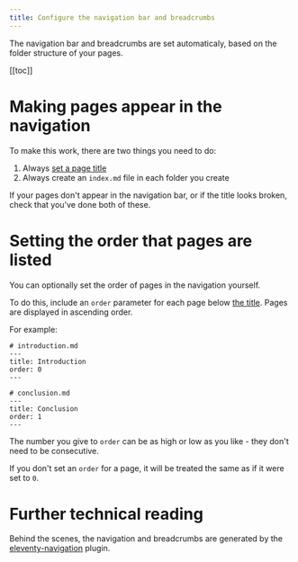```yaml
---
title: Configure the navigation bar and breadcrumbs
---
```


The navigation bar and breadcrumbs are set automaticaly, based on the folder structure of your pages.

[[toc]]

# Making pages appear in the navigation

To make this work, there are two things you need to do:

1. Always [set a page title](../page-title/)
2. Always create an `index.md` file in each folder you create

If your pages don't appear in the navigation bar, or if the title looks broken, check that you've done both of these.

# Setting the order that pages are listed

You can optionally set the order of pages in the navigation yourself.

To do this, include an `order` parameter for each page below [the title](../page-title/). Pages are displayed in ascending order.

For example:

```
# introduction.md
---
title: Introduction
order: 0
---

# conclusion.md
---
title: Conclusion
order: 1
---
```

The number you give to `order` can be as high or low as you like - they don't need to be consecutive. 

If you don't set an `order` for a page, it will be treated the same as if it were set to `0`.

# Further technical reading

Behind the scenes, the navigation and breadcrumbs are generated by the [eleventy-navigation](https://www.11ty.dev/docs/plugins/navigation) plugin.
